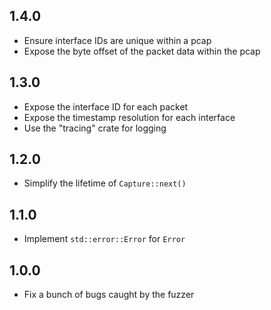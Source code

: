 ## 1.4.0

* Ensure interface IDs are unique within a pcap
* Expose the byte offset of the packet data within the pcap

## 1.3.0

* Expose the interface ID for each packet
* Expose the timestamp resolution for each interface
* Use the "tracing" crate for logging

## 1.2.0

* Simplify the lifetime of `Capture::next()`

## 1.1.0

* Implement `std::error::Error` for `Error`

## 1.0.0

* Fix a bunch of bugs caught by the fuzzer
